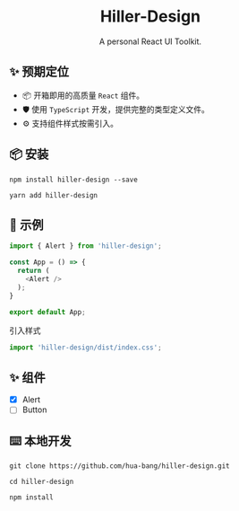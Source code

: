 <h1 align="center">Hiller-Design</h1>

<p align="center">A personal React UI Toolkit.</p>

## ✨ 预期定位
- 📦 开箱即用的高质量 `React` 组件。
- 🛡 使用 `TypeScript` 开发，提供完整的类型定义文件。
- ⚙️ 支持组件样式按需引入。

## 📦 安装
```shell
npm install hiller-design --save
```
```shell
yarn add hiller-design
```

## 🔨 示例
```ts
import { Alert } from 'hiller-design';

const App = () => {
  return (
    <Alert />
  );
}

export default App;
```
引入样式
```ts
import 'hiller-design/dist/index.css';
```

## ✨ 组件

- [x] Alert 
- [ ] Button

## ⌨️ 本地开发
```shell
git clone https://github.com/hua-bang/hiller-design.git

cd hiller-design

npm install
```